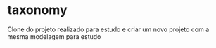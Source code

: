 # taxonomy
Clone do projeto realizado para estudo e criar um novo projeto com a mesma modelagem para estudo
